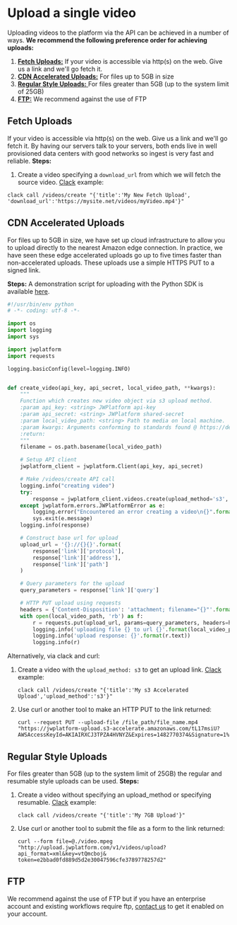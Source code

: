 # Upload a single video

Uploading videos to the platform via the API can be achieved in a number of ways. **We recommend the following preference order for achieving uploads:**

1. [**Fetch Uploads:**](#fetch-uploads) If your video is accessible via http(s) on the web. Give us a link and we'll go fetch it.
2. [**CDN Accelerated Uploads:**](#cdn-accelerated-uploads) For files up to 5GB in size
3. [**Regular Style Uploads:** ](#regular-style-uploads) For files greater than 5GB (up to the system limit of 25GB)
4. [**FTP:**](#ftp) We recommend against the use of FTP

## Fetch Uploads 
If your video is accessible via http(s) on the web. Give us a link and we'll go fetch it. By having our servers talk to your servers, both ends live in well provisioned data centers with good networks so ingest is very fast and reliable. **Steps:**
1. Create a video specifying a ``download_url`` from which we will fetch the source video. [Clack](https://github.com/rmnl/clack) example:

```
clack call /videos/create "{'title':'My New Fetch Upload', 'download_url':'https://mysite.net/videos/myVideo.mp4'}"
```

## CDN Accelerated Uploads

For files up to 5GB in size, we have set up cloud infrastructure to allow you to upload directly to the nearest Amazon edge connection. In practice, we have seen these edge accelerated uploads go up to five times faster than non-accelerated uploads. These uploads use a simple HTTPS PUT to a signed link. 

**Steps:** A demonstration script for uploading with the Python SDK is available [here](https://github.com/jwplayer/jwplatform-py/blob/master/examples/video_s3_create.py).

```python
#!/usr/bin/env python
# -*- coding: utf-8 -*-

import os
import logging
import sys

import jwplatform
import requests

logging.basicConfig(level=logging.INFO)


def create_video(api_key, api_secret, local_video_path, **kwargs):
    """
    Function which creates new video object via s3 upload method.
    :param api_key: <string> JWPlatform api-key
    :param api_secret: <string> JWPlatform shared-secret
    :param local_video_path: <string> Path to media on local machine.
    :param kwargs: Arguments conforming to standards found @ https://developer.jwplayer.com/    jw-platform /refer  methvideos/create.html
    :return:
    """
    filename = os.path.basename(local_video_path)

    # Setup API client
    jwplatform_client = jwplatform.Client(api_key, api_secret)

    # Make /videos/create API call
    logging.info("creating video")
    try:
        response = jwplatform_client.videos.create(upload_method='s3', **kwargs)
    except jwplatform.errors.JWPlatformError as e:
        logging.error("Encountered an error creating a video\n{}".format(e))
        sys.exit(e.message)
    logging.info(response)

    # Construct base url for upload
    upload_url = '{}://{}{}'.format(
        response['link']['protocol'],
        response['link']['address'],
        response['link']['path']
    )

    # Query parameters for the upload
    query_parameters = response['link']['query']

    # HTTP PUT upload using requests
    headers = {'Content-Disposition': 'attachment; filename="{}"'.format(filename)}
    with open(local_video_path, 'rb') as f:
        r = requests.put(upload_url, params=query_parameters, headers=headers, data=f)
        logging.info('uploading file {} to url {}'.format(local_video_path, r.url))
        logging.info('upload response: {}'.format(r.text))
        logging.info(r)
```

Alternatively, via clack and curl:

1. Create a video with the `upload_method: s3` to get an upload link. [Clack](https://github.com/rmnl/clack) example:

    ```
    clack call /videos/create "{'title':'My s3 Accelerated Upload','upload_method':'s3'}"
    ```

2. Use curl or another tool to make an HTTP PUT to the link returned:

    ```
    curl --request PUT --upload-file /file_path/file_name.mp4 "https://jwplatform-upload.s3-accelerate.amazonaws.com/tL17msiU?AWSAccessKeyId=AKIAIRXCJ3TPZA4HVNYZ&Expires=1482770374&Signature=1%2Fl%2BL6%2FyOE05dNEbXHW8sw7TGF4%3D"
    ```

## Regular Style Uploads
For files greater than 5GB (up to the system limit of 25GB) the regular and resumable style uploads can be used. **Steps:**

1. Create a video without specifying an upload_method or specifying resumable. [Clack](https://github.com/rmnl/clack) example:

    ```
    clack call /videos/create "{'title':'My 7GB Upload'}"
    ```

2. Use curl or another tool to submit the file as a form to the link returned:

    ```
    curl --form file=@./video.mpeg "http://upload.jwplatform.com/v1/videos/upload?api_format=xml&key=vtQmcboj&  token=e2bbad0fd889d5d2e30047596cfe3789778257d2"
    ```

## FTP

We recommend against the use of FTP but if you have an enterprise account and existing workflows require ftp, [contact us](https://www.jwplayer.com/contact-us/?utm_source=developer&utm_medium=CTA&utm_campaign=platform-docs) to get it enabled on your account.
